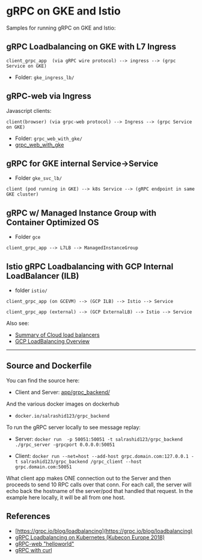 
# gRPC on GKE and Istio


Samples for running gRPC on GKE and Istio:


## gRPC Loadbalancing on GKE with L7 Ingress

`client_grpc_app  (via gRPC wire protocol) --> ingress --> (grpc Service on GKE)`

- Folder: `gke_ingress_lb/`

## gRPC-web via Ingress

 Javascript clients:  
     
`client(browser) (via grpc-web protocol) --> Ingress --> (grpc Service on GKE)`
     
 - Folder: `grpc_web_with_gke/`
 - [grpc_web_with_gke](https://github.com/salrashid123/grpc_web_with_gke)

## gRPC for GKE internal Service->Service

- Folder `gke_svc_lb/`
      
`client (pod running in GKE) --> k8s Service --> (gRPC endpoint in same GKE cluster)`


## gRPC w/ Managed Instance Group with Container Optimized OS

- Folder `gce`

`client_grpc_app --> L7LB --> ManagedInstanceGroup`


## Istio gRPC Loadbalancing with GCP Internal LoadBalancer (ILB)

- folder `istio/`

`client_grpc_app (on GCEVM) --> (GCP ILB) --> Istio --> Service`

`client_grpc_app (external) --> (GCP ExternalLB) --> Istio --> Service`

Also see:
- [Summary of Cloud load balancers](https://cloud.google.com/load-balancing/docs/choosing-load-balancer#summary_of_cloud_load_balancers)
- [GCP LoadBalancing Overview](https://cloud.google.com/load-balancing/docs/load-balancing-overview#internal_tcpudp_load_balancing)

---

## Source and Dockerfile

You can find the source here:

- Client and Server: [app/grpc_backend/](app/grpc_backend)

And the various docker images on dockerhub


- `docker.io/salrashid123/grpc_backend`


To run the gRPC server locally to see message replay:

- Server:
    `docker run  -p 50051:50051 -t salrashid123/grpc_backend ./grpc_server -grpcport 0.0.0.0:50051`

- Client:
    `docker run --net=host --add-host grpc.domain.com:127.0.0.1 -t salrashid123/grpc_backend /grpc_client --host grpc.domain.com:50051`  

What client app makes ONE connection out to the Server and then proceeds to send 10 RPC calls over that conn.  For each call, the server
will echo back the hostname of the server/pod that handled that request.  In the example here locally, it will be all from one host.

## References

 - [https://grpc.io/blog/loadbalancing](https://grpc.io/blog/loadbalancing)
 - [gRPC Loadbalancing on Kubernetes (Kubecon Europe 2018)](https://www.youtube.com/watch?v=F2znfxn_5Hg)
 - [gRPC-web "helloworld"](https://github.com/salrashid123/gcegrpc/tree/master/grpc-web)
 - [gRPC with curl](https://github.com/salrashid123/grpc_curl)
